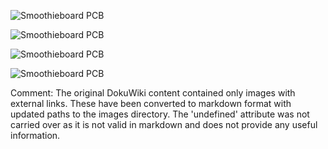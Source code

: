 
![Smoothieboard PCB](/images/external/http.i.imgur.com.puifc34.png)

![Smoothieboard PCB](/images/external/http.i.imgur.com.0zk4ujy.png)

![Smoothieboard PCB](/images/external/http.i.imgur.com.hz4f6yx.png)

![Smoothieboard PCB](/images/external/http.i.imgur.com.hqfk8pi.png)


Comment: The original DokuWiki content contained only images with external links. These have been converted to markdown format with updated paths to the images directory. The 'undefined' attribute was not carried over as it is not valid in markdown and does not provide any useful information.